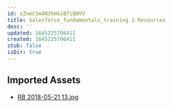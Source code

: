 ```yaml
---
id: sZneCSm4N3hmGiB7iQNVV
title: Salesforce_fundamentals_training 1 Resources
desc: ''
updated: 1645225706411
created: 1645225706411
stub: false
isDir: true
---
```

## Imported Assets
- [RB 2018-05-21 13.jpg](/assets/rb-2018-05-21-13.jpg)
